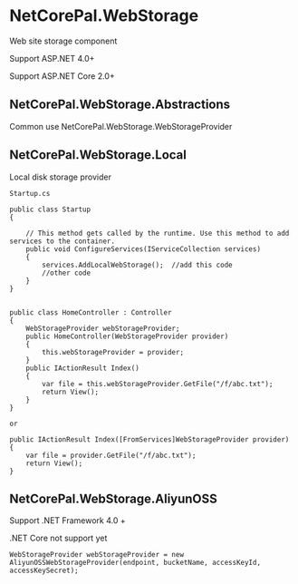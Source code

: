 ﻿# NetCorePal.WebStorage

Web site storage component

Support ASP.NET 4.0+

Support ASP.NET Core 2.0+


## NetCorePal.WebStorage.Abstractions

Common use NetCorePal.WebStorage.WebStorageProvider


## NetCorePal.WebStorage.Local

Local disk storage provider
```
Startup.cs

public class Startup
{

    // This method gets called by the runtime. Use this method to add services to the container.
    public void ConfigureServices(IServiceCollection services)
    {
        services.AddLocalWebStorage();  //add this code
        //other code
    }
}


public class HomeController : Controller
{
    WebStorageProvider webStorageProvider;
    public HomeController(WebStorageProvider provider)
    {
        this.webStorageProvider = provider;
    }
    public IActionResult Index()
    {
        var file = this.webStorageProvider.GetFile("/f/abc.txt");
        return View();
    }
}

or  

public IActionResult Index([FromServices]WebStorageProvider provider)
{
    var file = provider.GetFile("/f/abc.txt");
    return View();
}

```

## NetCorePal.WebStorage.AliyunOSS

Support .NET Framework 4.0 +

.NET Core not support yet

```
WebStorageProvider webStorageProvider = new AliyunOSSWebStorageProvider(endpoint, bucketName, accessKeyId, accessKeySecret);
```